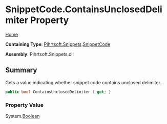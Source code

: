 <a name="_top"></a>

# SnippetCode\.ContainsUnclosedDelimiter Property

[Home](../../../../README.md#_top)

**Containing Type**: [Pihrtsoft.Snippets](../../README.md#_top)\.[SnippetCode](../README.md#_top)

**Assembly**: Pihrtsoft\.Snippets\.dll

## Summary

Gets a value indicating whether snippet code contains unclosed delimiter\.

```csharp
public bool ContainsUnclosedDelimiter { get; }
```

### Property Value

System\.[Boolean](https://docs.microsoft.com/en-us/dotnet/api/system.boolean)

